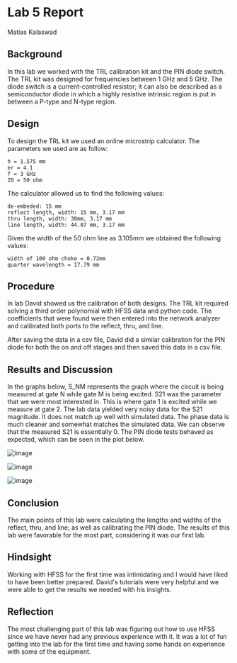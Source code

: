 # Lab 5 Report
Matias Kalaswad

## Background
In this lab we worked with the TRL calibration kit and the PIN diode switch. The TRL kit was designed for frequencies between 1 GHz and 5 GHz. The diode switch is a current-controlled resistor; it can also be described as a semiconductor diode in which a highly resistive intrinsic region is put in between a P-type and N-type region.

## Design
To design the TRL kit we used an online microstrip calculator. The parameters we used are as follow:

	h = 1.575 mm
	er = 4.1
	f = 3 GHz
	Z0 = 50 ohm

The calculator allowed us to find the following values:

	de-embeded: 15 mm
	reflect length, width: 15 mm, 3.17 mm
	thru length, width: 30mm, 3.17 mm
	line length, width: 44.07 mm, 3.17 mm

Given the width of the 50 ohm line as 3.105mm we obtained the following values:

	width of 100 ohm choke = 0.72mm
	quarter wavelength = 17.79 mm

## Procedure
In lab David showed us the calibration of both designs. The TRL kit required solving a third order polynomial with HFSS data and python code.  The coefficients that were found were then entered into the network analyzer and calibrated both ports to the reflect, thru, and line.

After saving the data in a csv file, David did a similar calibration for the PIN diode for both the on and off stages and then saved this data in a csv file.

## Results and Discussion
In the graphs below, S_NM represents the graph where the circuit is being measured at gate N while gate M is being excited. S21 was the parameter that we were most interested in. This is where gate 1 is excited while we measure at gate 2. The lab data yielded very noisy data for the S21 magnitude. It does not match up well with simulated data. The phase data is much cleaner and somewhat matches the simulated data. We can observe that the measured S21 is essentially 0. The PIN diode tests behaved as expected, which can be seen in the plot below.  

![image](https://github.com/CourseReps/ECEN452-Spring2016/blob/master/Students/kalaswad/Lab5/Calibration_Standard_Magnitude.png)

![image](https://github.com/CourseReps/ECEN452-Spring2016/blob/master/Students/kalaswad/Lab5/Calibration_Standard_Phase.png)

![image](https://github.com/CourseReps/ECEN452-Spring2016/blob/master/Students/kalaswad/Lab5/PIN_diode.png)

## Conclusion
The main points of this lab were calculating the lengths and widths of the reflect, thru, and line; as well as calibrating the PIN diode. The results of this lab were favorable for the most part, considering it was our first lab. 

## Hindsight
Working with HFSS for the first time was intimidating and I would have liked to have been better prepared. David's tutorials were very helpful and we were able to get the results we needed with his insights.

## Reflection
The most challenging part of this lab was figuring out how to use HFSS since we have never had any previous experience with it. It was a lot of fun getting into the lab for the first time and having some hands on experience with some of the equipment. 

